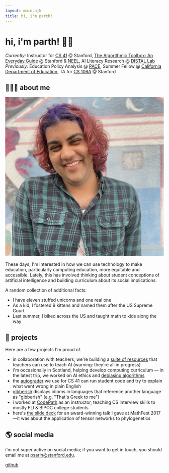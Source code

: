 ```yaml
---
layout: main.njk
title: hi, i'm parth!
---
```

# hi, i'm parth! 👋🏽

*Currently:* Instructor for [CS 41](https://stanfordpython.com/) @ Stanford, [The Algorithmic Toolbox: An Everyday Guide](https://craft.stanford.edu) @ Stanford & [NEEL](https://edequitylab.org/), AI Literacy Research @ [DISTAL Lab](https://distal.stanford.edu/)
*Previously:* Education Policy Analysis @ [PACE](https://edpolicyinca.org/), Summer Fellow @ [California Department of Education](https://www.cde.ca.gov/ta/ac/), TA for [CS 106A](http://cs106a.stanford.edu/) @ Stanford<br />

## 🧑🏽‍🏫 about me

<img src="/img/me.png" class="logo" alt="me standing in front of the golden gate bridge">

These days, I'm interested in how we can use technology to make education, particularly computing education, more equitable and accessible. Lately, this has involved thinking about student conceptions of artificial intelligence and building curriculum about its social implications.

A random collection of additional facts:

* I have eleven stuffed unicorns and one real one
* As a kid, I fostered 9 kittens and named them after the US Supreme Court
* Last summer, I biked across the US and taught math to kids along the way

## 🚀 projects

Here are a few projects I'm proud of.

* in collaboration with teachers, we're building a [suite of resources](https://craft.stanford.edu/) that teachers can use to teach AI (warning: they're all in progress)
* i'm occasionally in Scotland, helping develop computing curriculum — in the latest trip, we worked on AI ethics and [debiasing algorithms](https://debias.netlify.app/)
* the [autograder](https://github.com/stanfordpython/autograder) we use for CS 41 can run student code and try to explain what went wrong in plain English
* [gibberish](/projects/gibberish) displays idioms in languages that reference another language as "gibberish" (e.g. "That's Greek to me")
* i worked at [CodePath](https://codepath.org/) as an instructor, teaching CS interview skills to mostly FLI & BIPOC college students
* here's [the slide deck](/files/mathfest-2017-tensor-talk.pdf) for an award-winning talk I gave at MathFest 2017—it was about the application of tensor networks to phylogenetics

## 🌎 social media

i'm not super active on social media; if you want to get in touch, you should email me at psarin@stanford.edu.

[github](https://github.com/parthsarin/)

